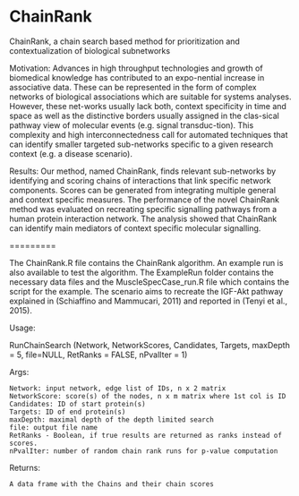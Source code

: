 ChainRank
=========

ChainRank, a chain search based method for prioritization and contextualization of biological subnetworks

Motivation: Advances in high throughput technologies and growth of biomedical knowledge has contributed to an expo-nential increase in associative data. These can be represented in the form of complex networks of biological associations which are suitable for systems analyses. However, these net-works usually lack both, context specificity in time and space as well as the distinctive borders usually assigned in the clas-sical pathway view of molecular events (e.g. signal transduc-tion). This complexity and high interconnectedness call for automated techniques that can identify smaller targeted sub-networks specific to a given research context (e.g. a disease scenario).

Results: Our method, named ChainRank, finds relevant sub-networks by identifying and scoring chains of interactions that link specific network components. Scores can be generated from integrating multiple general and context specific measures. The performance of the novel ChainRank method was evaluated on recreating specific signalling pathways from a human protein interaction network. The analysis showed that ChainRank can identify main mediators of context specific molecular signalling.

=========

The ChainRank.R file contains the ChainRank algorithm. An example run is also available to test the algorithm. The ExampleRun folder contains the necessary data files and the MuscleSpecCase_run.R file which contains the script for the example. The scenario aims to recreate the IGF-Akt pathway explained in (Schiaffino and Mammucari, 2011) and reported in (Tenyi et al., 2015).

  Usage:

   RunChainSearch (Network, NetworkScores, Candidates, Targets, maxDepth = 5, file=NULL, RetRanks = FALSE, nPvalIter = 1)
  
  Args:
  
    Network: input network, edge list of IDs, n x 2 matrix
    NetworkScore: score(s) of the nodes, n x m matrix where 1st col is ID
    Candidates: ID of start protein(s)
    Targets: ID of end protein(s)
    maxDepth: maximal depth of the depth limited search
    file: output file name
    RetRanks - Boolean, if true results are returned as ranks instead of scores.
    nPvalIter: number of random chain rank runs for p-value computation
    
  Returns:
  
    A data frame with the Chains and their chain scores
